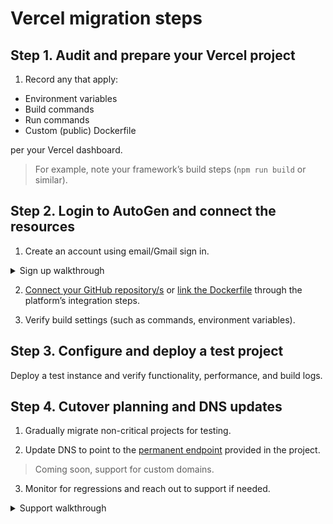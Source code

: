 # Vercel migration steps

## Step 1. Audit and prepare your Vercel project

1. Record any that apply:

- Environment variables
- Build commands
- Run commands
- Custom (public) Dockerfile

per your Vercel dashboard.

> For example, note your framework’s build steps (`npm run build` or similar).

 <!-- Feature request output directory (dist, out, etc.) -->

## Step 2. Login to AutoGen and connect the resources

1. Create an account using email/Gmail sign in.

<details>
  <summary>Sign up walkthrough</summary>

- [Click for walkthrough](https://app.guidemaker.com/guide/06ae9806-c6cb-46ad-b2f9-d3d632fa1585)

- [Click for video](https://github.com/NodeOps-app/beta-deploy/issues/4#issue-3429991454)

</details>

2. [Connect your GitHub repository/s](../GitHub-Integration/github-support.md#set-up-github-integration) or [link the Dockerfile](../Docker-Integration/docker-support.md#deploy-a-docker-image) through the platform’s integration steps. 

3. Verify build settings (such as commands, environment variables).

<!-- feature request secret management eg GitHub Secrets -->

## Step 3. Configure and deploy a test project

Deploy a test instance and verify functionality, performance, and build logs.

## Step 4. Cutover planning and DNS updates

1. Gradually migrate non-critical projects for testing.

2. Update DNS to point to the [permanent endpoint](../Projects/functions.md#share-project-copies-deployed-projects-public-endpoint
) provided in the project.

> Coming soon, support for custom domains.

3. Monitor for regressions and reach out to support if needed.

<details>
  <summary>Support walkthrough</summary>

- [Click for walkthrough](https://app.guidemaker.com/guide/0b3580de-36a4-4e13-9b3f-b78533d20708)

- [Click for video](https://github.com/NodeOps-app/beta-deploy/issues/4#issuecomment-3311172755)

</details>

